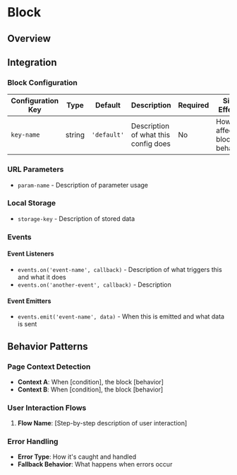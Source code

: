 <!-- This file is used to generate the README.md file for a block -->
<!-- If a section is not applicable, add a comment block around the section to hide it. This way future developers can see the section and know if they need to uncomment and fill in the section. -->
# <Block Name> Block

## Overview

<!-- Brief summary of the block's functionality and purpose -->

## Integration

### Block Configuration

<!-- Configuration keys read via `readBlockConfig()` -->

| Configuration Key | Type | Default | Description | Required | Side Effects |
|-------------------|------|---------|-------------|----------|--------------|
| `key-name` | string | `'default'` | Description of what this config does | No | How it affects block behavior |

### URL Parameters
<!-- Any URL query parameters that affect block behavior -->
- `param-name` - Description of parameter usage

### Local Storage
<!-- Any localStorage keys used -->
- `storage-key` - Description of stored data

### Events

<!-- Event listeners and emitters -->

#### Event Listeners
- `events.on('event-name', callback)` - Description of what triggers this and what it does
- `events.on('another-event', callback)` - Description

#### Event Emitters
- `events.emit('event-name', data)` - When this is emitted and what data is sent

## Behavior Patterns

### Page Context Detection
<!-- How the block behaves in different contexts -->
- **Context A**: When [condition], the block [behavior]
- **Context B**: When [condition], the block [behavior]

### User Interaction Flows
<!-- Key user interaction patterns -->
1. **Flow Name**: [Step-by-step description of user interaction]

### Error Handling
<!-- How errors are handled -->
- **Error Type**: How it's caught and handled
- **Fallback Behavior**: What happens when errors occur

